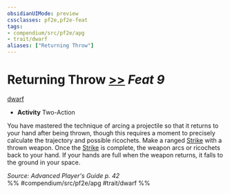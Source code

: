 ```yaml
---
obsidianUIMode: preview
cssclasses: pf2e,pf2e-feat
tags:
- compendium/src/pf2e/apg
- trait/dwarf
aliases: ["Returning Throw"]
---
```

# Returning Throw  [>>](rules/core-rulebook/chapter-9-playing-the-game.md#Actions "Two-Action") *Feat 9*  
[dwarf](rules/traits/dwarf.md "Dwarf Ancestry & Heritage Trait")  

- **Activity** Two-Action

You have mastered the technique of arcing a projectile so that it returns to your hand after being thrown, though this requires a moment to precisely calculate the trajectory and possible ricochets. Make a ranged [Strike](rules/actions/strike.md) with a thrown weapon. Once the [Strike](rules/actions/strike.md) is complete, the weapon arcs or ricochets back to your hand. If your hands are full when the weapon returns, it falls to the ground in your space.

*Source: Advanced Player's Guide p. 42*  
%% #compendium/src/pf2e/apg #trait/dwarf %%